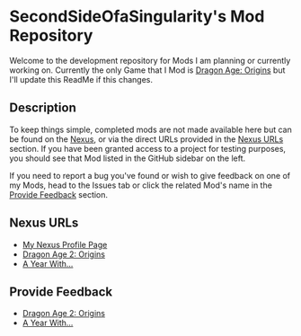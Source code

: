# SecondSideOfaSingularity's Mod Repository
Welcome to the development repository for Mods I am planning or currently working on. Currently the only Game that I Mod is [Dragon Age: Origins](https://dragonage.fandom.com/wiki/Dragon_Age:_Origins) but I'll update this ReadMe if this changes.

## Description
To keep things simple, completed mods are not made available here but can be found on the [Nexus](https://www.nexusmods.com/), or via the direct URLs provided in the [Nexus URLs]() section. If you have been granted access to a project for testing purposes, you should see that Mod listed in the GitHub sidebar on the left.

If you need to report a bug you've found or wish to give feedback on one of my Mods, head to the Issues tab or click the related Mod's name in the [Provide Feedback]() section. 

## Nexus URLs
- [My Nexus Profile Page](https://www.nexusmods.com/users/114285913)
- [Dragon Age 2: Origins](https://www.nexusmods.com/dragonage/mods/5709)
- [A Year With...](https://www.nexusmods.com/dragonage/mods/5666)

## Provide Feedback
- [Dragon Age 2: Origins]()
- [A Year With...]()
